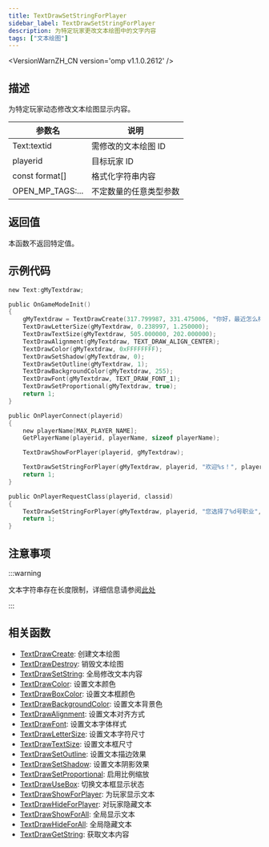 ```yaml
---
title: TextDrawSetStringForPlayer
sidebar_label: TextDrawSetStringForPlayer
description: 为特定玩家更改文本绘图中的文字内容
tags: ["文本绘图"]
---
```


<VersionWarnZH_CN version='omp v1.1.0.2612' />

## 描述

为特定玩家动态修改文本绘图显示内容。

| 参数名           | 说明                   |
| ---------------- | ---------------------- |
| Text:textid      | 需修改的文本绘图 ID    |
| playerid         | 目标玩家 ID            |
| const format[]   | 格式化字符串内容       |
| OPEN_MP_TAGS:... | 不定数量的任意类型参数 |

## 返回值

本函数不返回特定值。

## 示例代码

```c
new Text:gMyTextdraw;

public OnGameModeInit()
{
    gMyTextdraw = TextDrawCreate(317.799987, 331.475006, "你好，最近怎么样？");
    TextDrawLetterSize(gMyTextdraw, 0.238997, 1.250000);
    TextDrawTextSize(gMyTextdraw, 505.000000, 202.000000);
    TextDrawAlignment(gMyTextdraw, TEXT_DRAW_ALIGN_CENTER);
    TextDrawColor(gMyTextdraw, 0xFFFFFFFF);
    TextDrawSetShadow(gMyTextdraw, 0);
    TextDrawSetOutline(gMyTextdraw, 1);
    TextDrawBackgroundColor(gMyTextdraw, 255);
    TextDrawFont(gMyTextdraw, TEXT_DRAW_FONT_1);
    TextDrawSetProportional(gMyTextdraw, true);
    return 1;
}

public OnPlayerConnect(playerid)
{
    new playerName[MAX_PLAYER_NAME];
    GetPlayerName(playerid, playerName, sizeof playerName);

    TextDrawShowForPlayer(playerid, gMyTextdraw);

    TextDrawSetStringForPlayer(gMyTextdraw, playerid, "欢迎%s！", playerName);
    return 1;
}

public OnPlayerRequestClass(playerid, classid)
{
    TextDrawSetStringForPlayer(gMyTextdraw, playerid, "您选择了%d号职业", classid);
    return 1;
}
```

## 注意事项

:::warning

文本字符串存在长度限制，详细信息请参阅[此处](../resources/limits)

:::

## 相关函数

- [TextDrawCreate](TextDrawCreate): 创建文本绘图
- [TextDrawDestroy](TextDrawDestroy): 销毁文本绘图
- [TextDrawSetString](TextDrawSetString): 全局修改文本内容
- [TextDrawColor](TextDrawColor): 设置文本颜色
- [TextDrawBoxColor](TextDrawBoxColor): 设置文本框颜色
- [TextDrawBackgroundColor](TextDrawBackgroundColor): 设置文本背景色
- [TextDrawAlignment](TextDrawAlignment): 设置文本对齐方式
- [TextDrawFont](TextDrawFont): 设置文本字体样式
- [TextDrawLetterSize](TextDrawLetterSize): 设置文本字符尺寸
- [TextDrawTextSize](TextDrawTextSize): 设置文本框尺寸
- [TextDrawSetOutline](TextDrawSetOutline): 设置文本描边效果
- [TextDrawSetShadow](TextDrawSetShadow): 设置文本阴影效果
- [TextDrawSetProportional](TextDrawSetProportional): 启用比例缩放
- [TextDrawUseBox](TextDrawUseBox): 切换文本框显示状态
- [TextDrawShowForPlayer](TextDrawShowForPlayer): 为玩家显示文本
- [TextDrawHideForPlayer](TextDrawHideForPlayer): 对玩家隐藏文本
- [TextDrawShowForAll](TextDrawShowForAll): 全局显示文本
- [TextDrawHideForAll](TextDrawHideForAll): 全局隐藏文本
- [TextDrawGetString](TextDrawGetString): 获取文本内容
